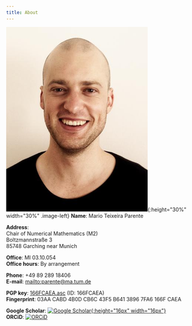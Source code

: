 ```yaml
---
title: About
---
```

<style type="text/css">
.image-left {
  display: block;
  margin-left: 3%;
  margin-right: auto;
  float: right;
}
</style>
![Mario Teixeira Parente](assets/images/mtp.jpg){:height="30%" width="30%" .image-left}
**Name**: Mario Teixeira Parente
	
**Address**:  
Chair of Numerical Mathematics (M2)  
Boltzmannstraße 3  
85748 Garching near Munich
	
**Office**: MI 03.10.054  
**Office hours**: By arrangement
	
**Phone**: +49 89 289 18406  
**E-mail**: <mailto:parente@ma.tum.de>

**PGP key**: [166FCAEA.asc](assets/files/166FCAEA.asc) (ID: 166FCAEA)  
**Fingerprint**: 03AA CABD 4B0D CB6C 43F5 B641 3896 7FA6 166F CAEA

**Google Scholar**: [![Google Scholar](https://scholar.google.com/favicon.ico){:height="16px" width="16px"}](https://scholar.google.de/citations?user=GTpjMXwAAAAJ)  
**ORCiD**: [![ORCiD](https://orcid.org/sites/default/files/images/orcid_16x16.png)](https://orcid.org/0000-0002-1924-8730)

